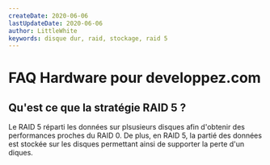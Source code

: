 ```yaml
---
createDate: 2020-06-06
lastUpdateDate: 2020-06-06
author: LittleWhite
keywords: disque dur, raid, stockage, raid 5
---
```


# FAQ Hardware pour developpez.com

## Qu'est ce que la stratégie RAID 5 ?

Le RAID 5 réparti les données sur plsusieurs disques afin d'obtenir des performances proches du RAID 0. De plus, en RAID 5, la partié des données est stockée sur les disques permettant ainsi de supporter la perte d'un diques.